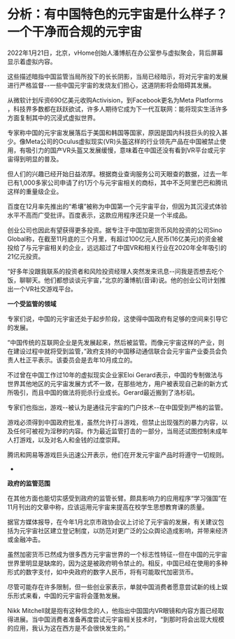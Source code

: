 # 分析：有中国特色的元宇宙是什么样子？ 一个干净而合规的元宇宙




2022年1月21日，北京，vHome创始人潘博航在办公室参与虚拟聚会，背后屏幕显示着虚拟内容。

这些描述暗指中国监管当局所投下的长长阴影，当局已经暗示，将对元宇宙的发展进行严格监督--一些中国元宇宙的发烧友们担心，这道阴影将会阻碍其发展。

从微软计划斥资690亿美元收购Activision，到Facebook更名为Meta Platforms ，科技界多数都在跃跃欲试，许多人期待它成为下一代互联网：能将现实生活许多方面复制其中的沉浸式虚拟世界。

专家称中国的元宇宙发展落后于美国和韩国等国家，原因是国内科技巨头的投入甚少。像Meta公司的Oculus虚拟现实(VR)头盔这样的行业领先产品在中国被禁止使用，有吸引力的国产VR头盔又发展缓慢，意味着在中国还没有看到VR平台或元宇宙得到明显的普及。

但人们的兴趣已经开始日益浓厚。根据商业查询服务公司天眼查的数据，过去一年已有1,000多家公司申请了约1万个与元宇宙相关的商标，其中不乏阿里巴巴和腾讯这样的重量级企业。

百度在12月率先推出的“希壤”被称为中国第一个元宇宙平台，但因为其沉浸式体验水平不高而广受批评。百度表示，这款应用程序还只是一个半成品。

创业公司也因此有望获得更多投资。据专注于中国加密货币风险投资的公司Sino Global称，在截至11月底的三个月里，有超过100亿元人民币(16亿美元)的资金被投给了与元宇宙相关的企业，远远超过了中国VR和相关行业在2020年全年吸引的21亿元投资。

“好多年没跟我联系的投资者和风险投资经理人突然发来讯息--问我是否想去吃个饭，聊聊天。他们都想谈谈元宇宙，”北京的潘博航(音译)说。他的创业公司计划推出一个VR社交游戏平台。

**一个受监管的领域**

专家们说，中国的元宇宙还处于起步阶段，这使得中国政府有足够的空间来引导它的发展。

“中国传统的互联网企业是先发展起来，然后被监管。而像元宇宙这样的产业，则在建设过程中就将受到监管，”政府支持的中国移动通信联合会元宇宙产业委员会负责人杜正平表示。该委员会是去年10月成立的。

不过曾在中国工作过10年的虚拟现实企业家Eloi Gerard表示，中国的专制做法与世界其他地区的元宇宙发展方式不一致，在那些地方，用户被表现自己新的新方式所吸引，而且中国的做法将扼杀行业成长。Gerard最近搬到了洛杉矶。

专家们也指出，游戏--被认为是通往元宇宙的门户技术--在中国受到严格的监管。

游戏必须得到中国政府批准，虽然允许打斗游戏，但禁止出现强烈的暴力内容，以及任何可被视为淫秽的内容。作为最近监管打击的一部分，当局还试图控制未成年人打游戏，以及对名人和金钱的过度崇拜。

腾讯和网易等游戏巨头迅速公开表示，他们在开发元宇宙产品时将遵守一切规则。

-

**政府的监管范围**

在其他方面也能切实感受到政府的监管长臂。颇具影响力的应用程序“学习强国”在11月刊出的文章中称，应该运用元宇宙来提高在校学生思想教育课的质量。

据官方媒体报导，在今年1月北京市政协会议上讨论了元宇宙的发展，有关建议包括为元宇宙社区建立登记制度，以防范对更广泛的公众舆论造成影响，并带来经济或金融冲击。

虽然加密货币已然成为很多西方元宇宙世界的一个标志性特征--但在中国的元宇宙世界里明显是缺席的，因为这是被政府明令禁止的。相反，中国已经在使用的多种形式的数字支付，如中央政府的数字人民币，将有可能取代加密货币。

尽管可能存在许多限制，但一些创业家表示，单就中国消费者愿意尝试新的线上娱乐形式来看，中国的元宇宙将会蓬勃发展。

Nikk Mitchell就是抱有这种信念的人，他指出中国国内VR眼镜和内容方面已经取得进展。当中国消费者准备再度尝试元宇宙相关技术时，“到那时将会出现大规模的应用，我认为这在西方是不会很快发生的。”


